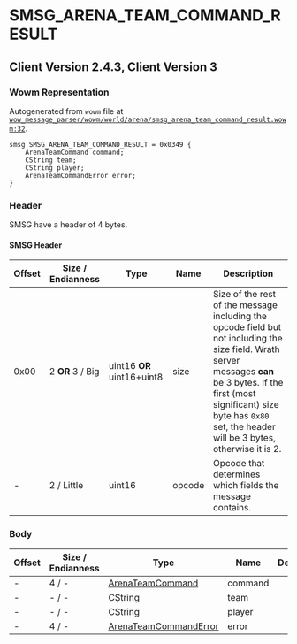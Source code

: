 # SMSG_ARENA_TEAM_COMMAND_RESULT

## Client Version 2.4.3, Client Version 3

### Wowm Representation

Autogenerated from `wowm` file at [`wow_message_parser/wowm/world/arena/smsg_arena_team_command_result.wowm:32`](https://github.com/gtker/wow_messages/tree/main/wow_message_parser/wowm/world/arena/smsg_arena_team_command_result.wowm#L32).
```rust,ignore
smsg SMSG_ARENA_TEAM_COMMAND_RESULT = 0x0349 {
    ArenaTeamCommand command;
    CString team;
    CString player;
    ArenaTeamCommandError error;
}
```
### Header

SMSG have a header of 4 bytes.

#### SMSG Header

| Offset | Size / Endianness | Type   | Name   | Description |
| ------ | ----------------- | ------ | ------ | ----------- |
| 0x00   | 2 **OR** 3 / Big           | uint16 **OR** uint16+uint8 | size | Size of the rest of the message including the opcode field but not including the size field. Wrath server messages **can** be 3 bytes. If the first (most significant) size byte has `0x80` set, the header will be 3 bytes, otherwise it is 2.|
| -      | 2 / Little| uint16 | opcode | Opcode that determines which fields the message contains. |

### Body

| Offset | Size / Endianness | Type | Name | Description | Comment |
| ------ | ----------------- | ---- | ---- | ----------- | ------- |
| - | 4 / - | [ArenaTeamCommand](arenateamcommand.md) | command |  |  |
| - | - / - | CString | team |  |  |
| - | - / - | CString | player |  |  |
| - | 4 / - | [ArenaTeamCommandError](arenateamcommanderror.md) | error |  |  |

